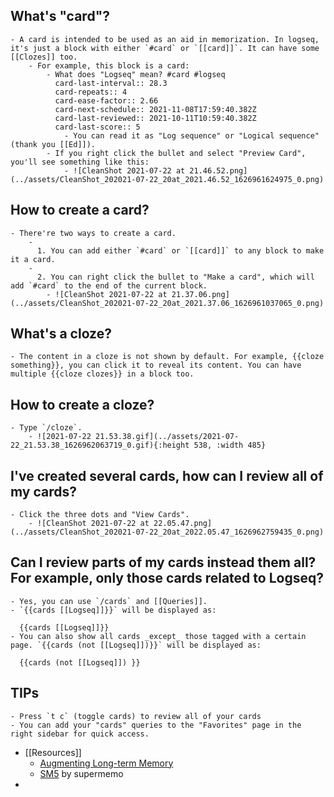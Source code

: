 ## What's "card"?
	- A card is intended to be used as an aid in memorization. In logseq, it's just a block with either `#card` or `[[card]]`. It can have some [[Clozes]] too.
		- For example, this block is a card:
			- What does "Logseq" mean? #card #logseq
			  card-last-interval:: 28.3
			  card-repeats:: 4
			  card-ease-factor:: 2.66
			  card-next-schedule:: 2021-11-08T17:59:40.382Z
			  card-last-reviewed:: 2021-10-11T10:59:40.382Z
			  card-last-score:: 5
				- You can read it as "Log sequence" or "Logical sequence" (thank you [[Ed]]).
			- If you right click the bullet and select "Preview Card", you'll see something like this:
				- ![CleanShot 2021-07-22 at 21.46.52.png](../assets/CleanShot_202021-07-22_20at_2021.46.52_1626961624975_0.png)
## How to create a card?
	- There're two ways to create a card.
		-
		  1. You can add either `#card` or `[[card]]` to any block to make it a card.
		-
		  2. You can right click the bullet to "Make a card", which will add `#card` to the end of the current block.
			- ![CleanShot 2021-07-22 at 21.37.06.png](../assets/CleanShot_202021-07-22_20at_2021.37.06_1626961037065_0.png)
## What's a cloze?
	- The content in a cloze is not shown by default. For example, {{cloze something}}, you can click it to reveal its content. You can have multiple {{cloze clozes}} in a block too.
## How to create a cloze?
	- Type `/cloze`.
		- ![2021-07-22 21.53.38.gif](../assets/2021-07-22_21.53.38_1626962063719_0.gif){:height 538, :width 485}
## I've created several cards, how can I review all of my cards?
	- Click the three dots and "View Cards".
		- ![CleanShot 2021-07-22 at 22.05.47.png](../assets/CleanShot_202021-07-22_20at_2022.05.47_1626962759435_0.png)
## Can I review parts of my cards instead them all? For example, only those cards related to Logseq?
	- Yes, you can use `/cards` and [[Queries]].
	- `{{cards [[Logseq]]}}` will be displayed as:
	  
	  {{cards [[Logseq]]}}
	- You can also show all cards _except_ those tagged with a certain page. `{{cards (not [[Logseq]])}}` will be displayed as:
	  
	  {{cards (not [[Logseq]]) }}
## TIPs
	- Press `t c` (toggle cards) to review all of your cards
	- You can add your "cards" queries to the "Favorites" page in the right sidebar for quick access.
- [[Resources]]
	- [Augmenting Long-term Memory](http://augmentingcognition.com/ltm.html)
	- [SM5](https://www.supermemo.com/en/archives1990-2015/english/ol/sm5) by supermemo
-